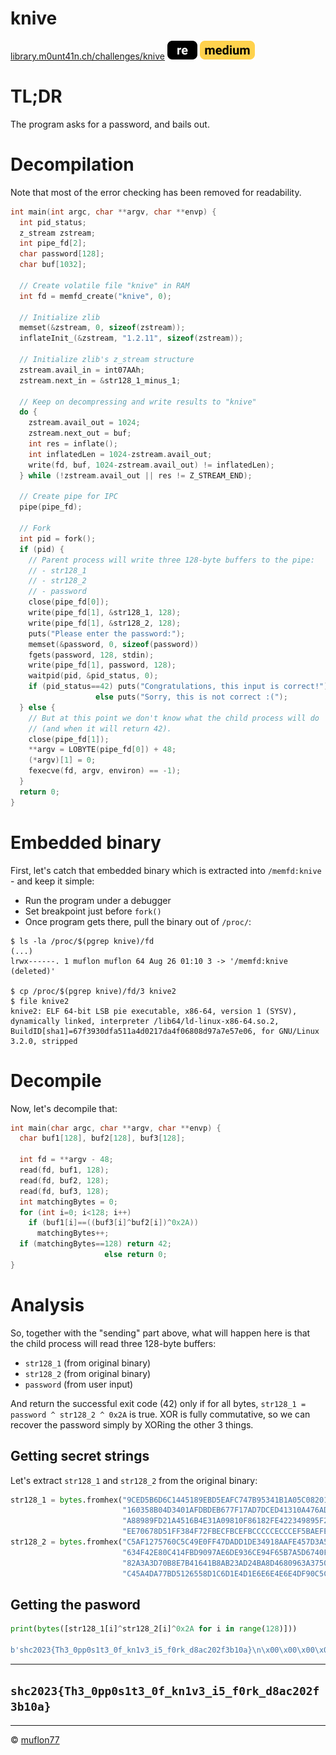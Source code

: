 # knive

[library.m0unt41n.ch/challenges/knive](https://library.m0unt41n.ch/challenges/knive) ![](../../resources/re.svg) ![](../../resources/medium.svg) 

# TL;DR

The program asks for a password, and bails out.

# Decompilation

Note that most of the error checking has been removed for readability.

```c
int main(int argc, char **argv, char **envp) {
  int pid_status;
  z_stream zstream;
  int pipe_fd[2];
  char password[128];
  char buf[1032];

  // Create volatile file "knive" in RAM
  int fd = memfd_create("knive", 0);

  // Initialize zlib
  memset(&zstream, 0, sizeof(zstream));
  inflateInit_(&zstream, "1.2.11", sizeof(zstream));

  // Initialize zlib's z_stream structure
  zstream.avail_in = int07AAh;
  zstream.next_in = &str128_1_minus_1;

  // Keep on decompressing and write results to "knive"
  do {
    zstream.avail_out = 1024;
    zstream.next_out = buf;
    int res = inflate();
    int inflatedLen = 1024-zstream.avail_out;
    write(fd, buf, 1024-zstream.avail_out) != inflatedLen);
  } while (!zstream.avail_out || res != Z_STREAM_END);

  // Create pipe for IPC
  pipe(pipe_fd);

  // Fork
  int pid = fork();
  if (pid) {
    // Parent process will write three 128-byte buffers to the pipe:
    // - str128_1
    // - str128_2
    // - password
    close(pipe_fd[0]);
    write(pipe_fd[1], &str128_1, 128);
    write(pipe_fd[1], &str128_2, 128);
    puts("Please enter the password:");
    memset(&password, 0, sizeof(password))
    fgets(password, 128, stdin);
    write(pipe_fd[1], password, 128);
    waitpid(pid, &pid_status, 0);
    if (pid_status==42) puts("Congratulations, this input is correct!");
                   else puts("Sorry, this is not correct :(");
  } else {
    // But at this point we don't know what the child process will do
    // (and when it will return 42).
    close(pipe_fd[1]);
    **argv = LOBYTE(pipe_fd[0]) + 48;
    (*argv)[1] = 0;
    fexecve(fd, argv, environ) == -1);
  }
  return 0;
}
```

# Embedded binary

First, let's catch that embedded binary which is extracted into `/memfd:knive` - and keep it simple:

*    Run the program under a debugger
*    Set breakpoint just before `fork()`
*    Once program gets there, pull the binary out of `/proc/`:

```
$ ls -la /proc/$(pgrep knive)/fd
(...)
lrwx------. 1 muflon muflon 64 Aug 26 01:10 3 -> '/memfd:knive (deleted)'

$ cp /proc/$(pgrep knive)/fd/3 knive2
$ file knive2
knive2: ELF 64-bit LSB pie executable, x86-64, version 1 (SYSV), dynamically linked, interpreter /lib64/ld-linux-x86-64.so.2, BuildID[sha1]=67f3930dfa511a4d0217da4f06808d97a7e57e06, for GNU/Linux 3.2.0, stripped
```

# Decompile

Now, let's decompile that:

```c
int main(char argc, char **argv, char **envp) {
  char buf1[128], buf2[128], buf3[128];

  int fd = **argv - 48;
  read(fd, buf1, 128);
  read(fd, buf2, 128);
  read(fd, buf3, 128);
  int matchingBytes = 0;
  for (int i=0; i<128; i++)
    if (buf1[i]==((buf3[i]^buf2[i])^0x2A))
      matchingBytes++;
  if (matchingBytes==128) return 42;
                     else return 0;
}
```

# Analysis

So, together with the "sending" part above, what will happen here is that the child process will read three 128-byte buffers:

*   `str128_1` (from original binary)
*   `str128_2` (from original binary)
*   `password` (from user input)

And return the successful exit code (42) only if for all bytes, `str128_1 = password ^ str128_2 ^ 0x2A` is true.
XOR is fully commutative, so we can recover the password simply by XORing the other 3 things.

## Getting secret strings

Let's extract `str128_1` and `str128_2` from the original binary:

```python
str128_1 = bytes.fromhex("9CED5B6D6C1445189EBD5EAFC747B95341B1A05C08201FE9D22BA5A99A0AB614"
                         "160358B04D3401AFDBDEB677F17AD7DCED41310A476AD1A69C418D62624CD498"
                         "A88989FD21A4516B4E31A09810F86182FE422349895F2728A91F749DD97DDFEB"
                         "EE70678D51FF384F72FBECFBCEFBCCCCCECCCEF5BAEFEE6FD9B2D12549045146")
str128_2 = bytes.fromhex("C5AF1275760C5C49E0FF47DADD1DE34918AAFE457D3A539C936FBEF5837FF50B"
                         "634F42E80C414FBD9097AE6DE936CE94F65B7A5D6740FB8CB66BA7484866FEB2"
                         "82A3A3D70B8E7B41641B8AB23AD24BA8D4680963A3750D0283355EB7F357F5C1"
                         "C45A4DA77BD5126558D1C6D1E4D1E6E6E4E6E4DF90C5C445F398FB0F632E7B6C")
```

## Getting the pasword

```python
print(bytes([str128_1[i]^str128_2[i]^0x2A for i in range(128)]))

b'shc2023{Th3_0pp0s1t3_0f_kn1v3_i5_f0rk_d8ac202f3b10a}\n\x00\x00\x00\x00\x00\x00\x00\x00\x00\x00\x00\x00\x00\x00\x00\x00\x00\x00\x00\x00\x00\x00\x00\x00\x00\x00\x00\x00\x00\x00\x00\x00\x00\x00\x00\x00\x00\x00\x00\x00\x00\x00\x00\x00\x00\x00\x00\x00\x00\x00\x00\x00\x00\x00\x00\x00\x00\x00\x00\x00\x00\x00\x00\x00\x00\x00\x00\x00\x00\x00\x00\x00\x00\x00\x00'
```

---

## `shc2023{Th3_0pp0s1t3_0f_kn1v3_i5_f0rk_d8ac202f3b10a}`




<hr>

&copy; [muflon77](https://library.m0unt41n.ch/players/805ae1c8-9fe4-5816-b4a4-5057fa6eedb1)
